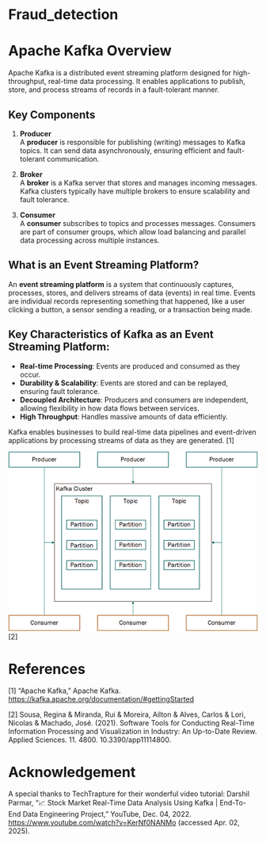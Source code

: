 # Fraud_detection

# Apache Kafka Overview

Apache Kafka is a distributed event streaming platform designed for high-throughput, real-time data processing. It enables applications to publish, store, and process streams of records in a fault-tolerant manner.

## Key Components

1. **Producer**  
   A **producer** is responsible for publishing (writing) messages to Kafka topics. It can send data asynchronously, ensuring efficient and fault-tolerant communication.

2. **Broker**  
   A **broker** is a Kafka server that stores and manages incoming messages. Kafka clusters typically have multiple brokers to ensure scalability and fault tolerance.

3. **Consumer**  
   A **consumer** subscribes to topics and processes messages. Consumers are part of consumer groups, which allow load balancing and parallel data processing across multiple instances.

## What is an Event Streaming Platform?

An **event streaming platform** is a system that continuously captures, processes, stores, and delivers streams of data (events) in real time. Events are individual records representing something that happened, like a user clicking a button, a sensor sending a reading, or a transaction being made.

## Key Characteristics of Kafka as an Event Streaming Platform:

* **Real-time Processing**: Events are produced and consumed as they occur.
* **Durability & Scalability**: Events are stored and can be replayed, ensuring fault tolerance.
* **Decoupled Architecture**: Producers and consumers are independent, allowing flexibility in how data flows between services.
* **High Throughput**: Handles massive amounts of data efficiently.

Kafka enables businesses to build real-time data pipelines and event-driven applications by processing streams of data as they are generated. [1]

![Apache Kafka Architecture](Apache-Kafka-basic-architecture.png) [2]


# References
[1] “Apache Kafka,” Apache Kafka. https://kafka.apache.org/documentation/#gettingStarted

[2] Sousa, Regina & Miranda, Rui & Moreira, Ailton & Alves, Carlos & Lori, Nicolas & Machado, José. (2021). Software Tools for Conducting Real-Time Information Processing and Visualization in Industry: An Up-to-Date Review. Applied Sciences. 11. 4800. 10.3390/app11114800. 
‌
# Acknowledgement
A special thanks to TechTrapture for their wonderful video tutorial:
Darshil Parmar, “📈 Stock Market Real-Time Data Analysis Using Kafka | End-To-End Data Engineering Project,” YouTube, Dec. 04, 2022. https://www.youtube.com/watch?v=KerNf0NANMo (accessed Apr. 02, 2025).
‌